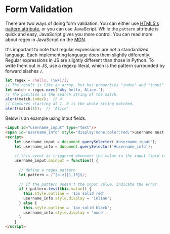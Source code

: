 
# Form Validation

There are two ways of doing form validation. You can either use [HTML5's pattern attribute](../../2%20HTML%20+%20CSS/docs/12%20-%20HTML%20Forms.md#the-pattern-attribute), or you can use JavaScript. While the `pattern` attribute is quick and easy, JavaScript gives you more control. You can read more about regex in JavaScript on the [MDN](https://developer.mozilla.org/en-US/docs/Web/JavaScript/Guide/Regular_Expressions).

It's important to note that regular expressions are _not_ a standardized language. Each implementing language does them slightly differently. Regular expressions in JS are slightly different than those in Python. To write them out in JS, use a regexp literal, which is the pattern surrounded by forward slashes `/`.


```js
let regex = /hello, (\w+)/i;
// The result is like an array, but has properties "index" and "input"
let match = regex.exec('Why hello, Alice.');
// The position in the search string of the match.
alert(match.index);  // 4
// Captures starting at 1. 0 is the whole string matched.
alert(match[1]);  // 'Alice'
```

Below is an example using input fields.

```html
<input id="username_input" type="text"/>
<span id='username_info' style="display:none;color:red;">username must be between 1 and 15 lowercase characters</span>
<script>
    let username_input = document.querySelector('#username_input');
    let username_info = document.querySelector('#username_info');
    
    // this event is triggered whenever the value in the input field is changed
    username_input.oninput = function() {
        
      // define a regex pattern
      let pattern = /^[a-z]{1,15}$/;
      
      // if the pattern doesn't the input value, indicate the error
      if (!pattern.test(this.value)) {
        this.style.outline = '1px solid red';
        username_info.style.display = 'inline';
      } else {
        this.style.outline = '1px solid black';
        username_info.style.display = 'none';
      }
    }
</script>
```